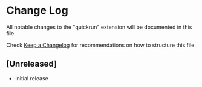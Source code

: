 # Change Log

All notable changes to the "quickrun" extension will be documented in this file.

Check [Keep a Changelog](http://keepachangelog.com/) for recommendations on how to structure this file.

## [Unreleased]

- Initial release